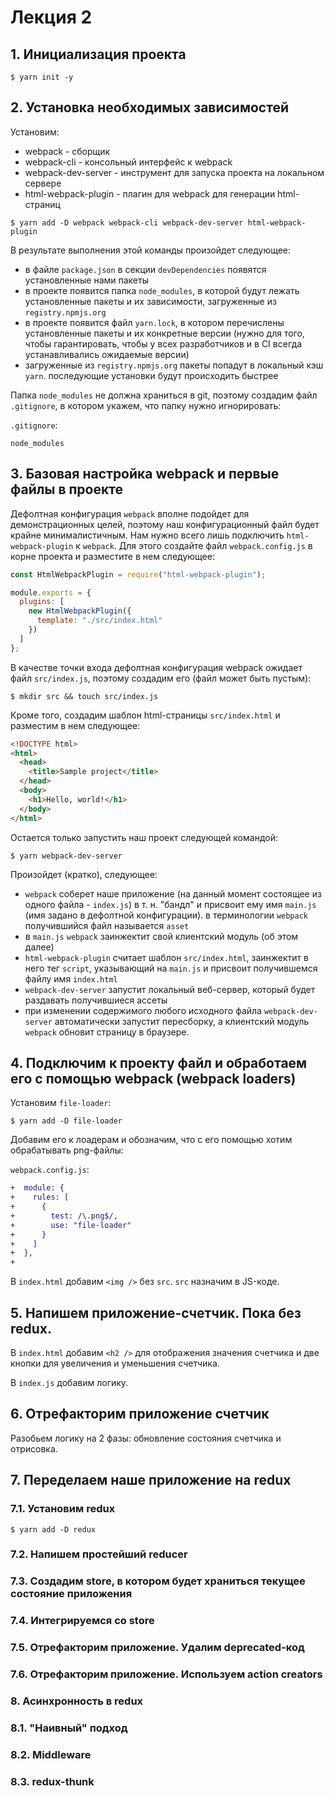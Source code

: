 # Лекция 2

## 1. Инициализация проекта

`$ yarn init -y`

## 2. Установка необходимых зависимостей

Установим:

- webpack - сборщик
- webpack-cli - консольный интерфейс к webpack
- webpack-dev-server - инструмент для запуска проекта на локальном сервере
- html-webpack-plugin - плагин для webpack для генерации html-страниц

`$ yarn add -D webpack webpack-cli webpack-dev-server html-webpack-plugin`

В результате выполнения этой команды произойдет следующее:

- в файле `package.json` в секции `devDependencies` появятся установленные нами пакеты
- в проекте появится папка `node_modules`, в которой будут лежать установленные пакеты и их зависимости, загруженные из `registry.npmjs.org`
- в проекте появится файл `yarn.lock`, в котором перечислены установленные пакеты и их конкретные версии (нужно для того, чтобы гарантировать, чтобы у всех разработчиков и в CI всегда устанавливались ожидаемые версии)
- загруженные из `registry.npmjs.org` пакеты попадут в локальный кэш `yarn`. последующие установки будут происходить быстрее

Папка `node_modules` не должна храниться в git, поэтому создадим файл `.gitignore`, в котором укажем, что папку нужно игнорировать:

`.gitignore`:

```
node_modules
```

## 3. Базовая настройка webpack и первые файлы в проекте

Дефолтная конфигурация `webpack` вполне подойдет для демонстрационных целей, поэтому наш конфигурационный файл будет крайне минималистичным. Нам нужно всего лишь подключить `html-webpack-plugin` к `webpack`. Для этого создайте файл `webpack.config.js` в корне проекта и разместите в нем следующее:

```js
const HtmlWebpackPlugin = require("html-webpack-plugin");

module.exports = {
  plugins: [
    new HtmlWebpackPlugin({
      template: "./src/index.html"
    })
  ]
};
```

В качестве точки входа дефолтная конфигурация webpack ожидает файл `src/index.js`, поэтому создадим его (файл может быть пустым):

```
$ mkdir src && touch src/index.js
```

Кроме того, создадим шаблон html-страницы `src/index.html` и разместим в нем следующее:

```html
<!DOCTYPE html>
<html>
  <head>
    <title>Sample project</title>
  </head>
  <body>
    <h1>Hello, world!</h1>
  </body>
</html>
```

Остается только запустить наш проект следующей командой:

`$ yarn webpack-dev-server`

Произойдет (кратко), следующее:

- `webpack` соберет наше приложение (на данный момент состоящее из одного файла - `index.js`) в т. н. "бандл" и присвоит ему имя `main.js` (имя задано в дефолтной конфигурации). в терминологии `webpack` получившийся файл называется `asset`
- в `main.js` `webpack` заинжектит свой клиентский модуль (об этом далее)
- `html-webpack-plugin` считает шаблон `src/index.html`, заинжектит в него тег `script`, указывающий на `main.js` и присвоит получившемся файлу имя `index.html`
- `webpack-dev-server` запустит локальный веб-сервер, который будет раздавать получившиеся ассеты
- при изменении содержимого любого исходного файла `webpack-dev-server` автоматически запустит пересборку, а клиентский модуль `webpack` обновит страницу в браузере.

## 4. Подключим к проекту файл и обработаем его с помощью webpack (webpack loaders)

Установим `file-loader`:

`$ yarn add -D file-loader`

Добавим его к лоадерам и обозначим, что с его помощью хотим обрабатывать png-файлы:

`webpack.config.js`:

```diff
+  module: {
+    rules: [
+      {
+        test: /\.png$/,
+        use: "file-loader"
+      }
+    ]
+  },
+
```

В `index.html` добавим `<img />` без `src`. `src` назначим в JS-коде.

## 5. Напишем приложение-счетчик. Пока без redux.

В `index.html` добавим `<h2 />` для отображения значения счетчика и две кнопки для увеличения и уменьшения счетчика.

В `index.js` добавим логику.

## 6. Отрефакторим приложение счетчик

Разобьем логику на 2 фазы: обновление состояния счетчика и отрисовка.

## 7. Переделаем наше приложение на redux

### 7.1. Установим redux

`$ yarn add -D redux`

### 7.2. Напишем простейший reducer

### 7.3. Создадим store, в котором будет храниться текущее состояние приложения

### 7.4. Интегрируемся со store

### 7.5. Отрефакторим приложение. Удалим deprecated-код

### 7.6. Отрефакторим приложение. Используем action creators

### 8. Асинхронность в redux

### 8.1. "Наивный" подход

### 8.2. Middleware

### 8.3. redux-thunk
